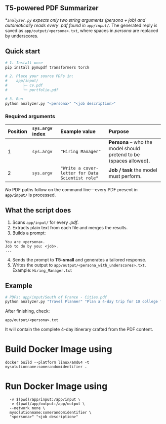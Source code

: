 T5-powered PDF Summarizer
------------------------------------------

**`analyzer.py` expects only two string arguments (persona + job) and automatically reads every *.pdf found in `app/input/`.**
The generated reply is saved as `app/output/<persona>.txt`, where spaces in *persona* are replaced by underscores.

## Quick start

```bash
# 1. Install once
pip install pymupdf transformers torch

# 2. Place your source PDFs in:
#    app/input/
#       ├─ cv.pdf
#       └─ portfolio.pdf

# 3. Run
python analyzer.py "<persona>" "<job description>"
```


### Required arguments

| Position | `sys.argv` index | Example value | Purpose |
| :-- | :-- | :-- | :-- |
| 1 | `sys.argv` | `"Hiring Manager"` | **Persona** – who the model should pretend to be (spaces allowed). |
| 2 | `sys.argv` | `"Write a cover-letter for Data Scientist role"` | **Job / task** the model must perform. |

*No* PDF paths follow on the command line—every PDF present in **`app/input/`** is processed.

## What the script does

1. Scans `app/input/` for every *.pdf*.
2. Extracts plain text from each file and merges the results.
3. Builds a prompt:

```
You are <persona>.
Job to do by you: <job>.
...
```

4. Sends the prompt to **T5-small** and generates a tailored response.
5. Writes the output to `app/output/<persona_with_underscores>.txt`.
Example: `Hiring_Manager.txt`

## Example

```bash
# PDFs: app/input/South of France - Cities.pdf
python analyzer.py "Travel Planner" "Plan a 4-day trip for 10 college friends"
```

After finishing, check:

```
app/output/<persona>.txt
```

It will contain the complete 4-day itinerary crafted from the PDF content.

# Build Docker Image using

```docker build --platform linux/amd64 -t mysolutionname:somerandomidentifier .```

# Run Docker Image using 

```docker run --rm \
  -v $(pwd)/app/input:/app/input \
  -v $(pwd)/app/output:/app/output \
  --network none \
  mysolutionname:somerandomidentifier \
  "<persona>" "<job description>"
```

